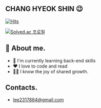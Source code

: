 ## CHANG HYEOK SHIN 😉

[![Hits](https://hits.seeyoufarm.com/api/count/incr/badge.svg?url=https%3A%2F%2Fgithub.com%2Fsds2317884%2Fhit-counter&count_bg=%2379C83D&title_bg=%23555555&icon=&icon_color=%23E7E7E7&title=hits&edge_flat=false)](https://hits.seeyoufarm.com)

[![Solved.ac 프로필](http://mazassumnida.wtf/api/v2/generate_badge?boj=sds2317884)](https://solved.ac/sds2317884/)


## 💬 About me.
* 🌱 I'm currently learning back-end skills
* ❤️ I love to code and read
* 🧑‍💻 I know the joy of shared growth.

<!-- ## Blog.
- [If you want to visit, here it is!](https://hughs-diary.tistory.com/) -->

## Contacts.
- <a href="mailto:lee2317884@gmail.com">lee2317884@gmail.com</a>

